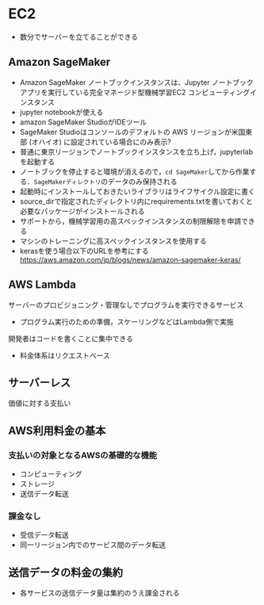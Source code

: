 # EC2

- 数分でサーバーを立てることができる

## Amazon SageMaker

- Amazon SageMaker ノートブックインスタンスは、Jupyter ノートブックアプリを実行している完全マネージド型機械学習EC2 コンピューティングインスタンス
- jupyter notebookが使える
- amazon SageMaker StudioがIDEツール
- SageMaker Studioはコンソールのデフォルトの AWS リージョンが米国東部 (オハイオ) に設定されている場合にのみ表示?
- 普通に東京リージョンでノートブックインスタンスを立ち上げ，jupyterlabを起動する
- ノートブックを停止すると環境が消えるので，`cd SageMaker`してから作業する．`SageMakerディレクトリ`のデータのみ保持される
- 起動時にインストールしておきたいライブラリはライフサイクル設定に書く
- source_dirで指定されたディレクトリ内にrequirements.txtを書いておくと必要なパッケージがインストールされる
- サポートから，機械学習用の高スペックインスタンスの制限解除を申請できる
- マシンのトレーニングに高スペックインスタンスを使用する
- kerasを使う場合以下のURLを参考にする
<https://aws.amazon.com/jp/blogs/news/amazon-sagemaker-keras/>  

## AWS Lambda

サーバーのプロビジョニング・管理なしでプログラムを実行できるサービス  

- プログラム実行のための準備，スケーリングなどはLambda側で実施  

開発者はコードを書くことに集中できる  

- 料金体系はリクエストベース

## サーバーレス

価値に対する支払い  

## AWS利用料金の基本

### 支払いの対象となるAWSの基礎的な機能

- コンピューティング
- ストレージ
- 送信データ転送

### 課金なし

- 受信データ転送
- 同一リージョン内でのサービス間のデータ転送

## 送信データの料金の集約

- 各サービスの送信データ量は集約のうえ課金される